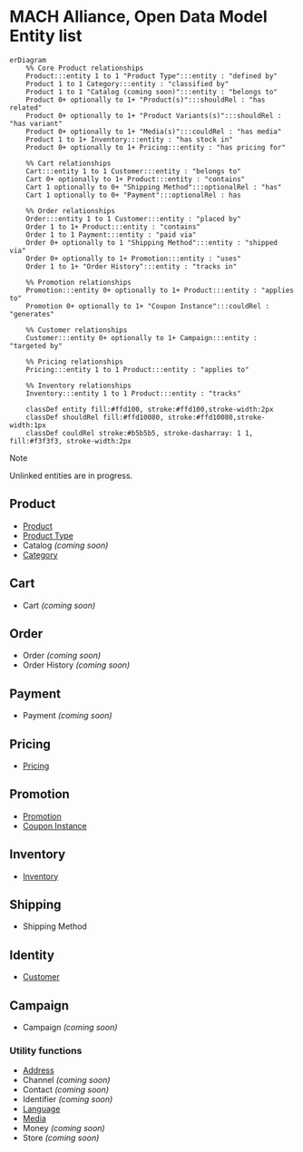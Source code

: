 # MACH Alliance, Open Data Model Entity list
```mermaid
erDiagram
    %% Core Product relationships
    Product:::entity 1 to 1 "Product Type":::entity : "defined by"
    Product 1 to 1 Category:::entity : "classified by"
    Product 1 to 1 "Catalog (coming soon)":::entity : "belongs to"
    Product 0+ optionally to 1+ "Product(s)":::shouldRel : "has related"
    Product 0+ optionally to 1+ "Product Variants(s)":::shouldRel : "has variant"
    Product 0+ optionally to 1+ "Media(s)":::couldRel : "has media"
    Product 1 to 1+ Inventory:::entity : "has stock in"
    Product 0+ optionally to 1+ Pricing:::entity : "has pricing for"

    %% Cart relationships
    Cart:::entity 1 to 1 Customer:::entity : "belongs to"
    Cart 0+ optionally to 1+ Product:::entity : "contains"
    Cart 1 optionally to 0+ "Shipping Method":::optionalRel : "has"
    Cart 1 optionally to 0+ "Payment":::optionalRel : has

    %% Order relationships
    Order:::entity 1 to 1 Customer:::entity : "placed by"
    Order 1 to 1+ Product:::entity : "contains"
    Order 1 to 1 Payment:::entity : "paid via"
    Order 0+ optionally to 1 "Shipping Method":::entity : "shipped via"
    Order 0+ optionally to 1+ Promotion:::entity : "uses"
    Order 1 to 1+ "Order History":::entity : "tracks in"

    %% Promotion relationships
    Promotion:::entity 0+ optionally to 1+ Product:::entity : "applies to"
    Promotion 0+ optionally to 1+ "Coupon Instance":::couldRel : "generates"

    %% Customer relationships
    Customer:::entity 0+ optionally to 1+ Campaign:::entity : "targeted by"

    %% Pricing relationships
    Pricing:::entity 1 to 1 Product:::entity : "applies to"

    %% Inventory relationships
    Inventory:::entity 1 to 1 Product:::entity : "tracks"

    classDef entity fill:#ffd100, stroke:#ffd100,stroke-width:2px
    classDef shouldRel fill:#ffd10080, stroke:#ffd10080,stroke-width:1px
    classDef couldRel stroke:#b5b5b5, stroke-dasharray: 1 1, fill:#f3f3f3, stroke-width:2px

```
> [!NOTE]
> Unlinked entities are in progress.

## Product
- [Product](product/product.md)
- [Product Type](product/product-type.md)
- Catalog *(coming soon)*
- [Category](product/category.md)

## Cart
- Cart *(coming soon)*

## Order
- Order *(coming soon)*
- Order History *(coming soon)*
  
## Payment
- Payment *(coming soon)*

## Pricing
- [Pricing](pricing/pricing.md)

## Promotion
- [Promotion](promotion/promotion.md)
- [Coupon Instance](promotion/coupon-instance.md)

## Inventory
- [Inventory](inventory/inventory.md)

## Shipping
- Shipping Method

## Identity
- [Customer](identity/customer.md)

## Campaign
- Campaign *(coming soon)*

### Utility functions
- [Address](utilities/address.md)
- Channel *(coming soon)*
- Contact *(coming soon)*
- Identifier *(coming soon)*
- [Language](utilities/language.md)
- [Media](utilities/media.md)
- Money *(coming soon)*
- Store *(coming soon)*
